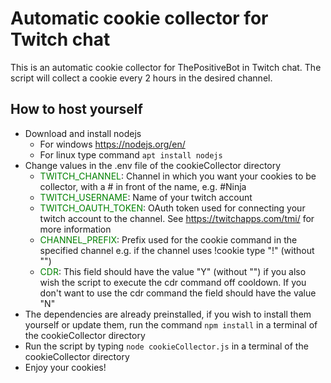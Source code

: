 # Automatic cookie collector for Twitch chat
This is an automatic cookie collector for ThePositiveBot in Twitch chat. The script will collect a cookie every 2 hours in the desired channel.
## How to host yourself
- Download and install nodejs
    - For windows https://nodejs.org/en/
    - For linux type command ```apt install nodejs```
- Change values in the .env file of the cookieCollector directory
    - <span style="color:green">TWITCH_CHANNEL</span>: Channel in which you want your cookies to be collector, with a # in front of the name, e.g. #Ninja
    - <span style="color:green">TWITCH_USERNAME</span>: Name of your twitch account
    - <span style="color:green">TWITCH_OAUTH_TOKEN</span>: OAuth token used for connecting your twitch account to the channel. See https://twitchapps.com/tmi/ for more information
    - <span style="color:green">CHANNEL_PREFIX</span>: Prefix used for the cookie command in the specified channel e.g. if the channel uses !cookie type "!" (without "")
    - <span style="color:green">CDR</span>: This field should have the value "Y" (without "") if you also wish the script to execute the cdr command off cooldown. If you don't want to use the cdr command the field should have the value "N"
- The dependencies are already preinstalled, if you wish to install them yourself or update them, run the command ```npm install``` in a terminal of the cookieCollector directory
- Run the script by typing ```node cookieCollector.js``` in a terminal of the cookieCollector directory
- Enjoy your cookies!
